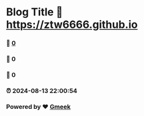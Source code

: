 # Blog Title :link: https://ztw6666.github.io 
### :page_facing_up: [0](https://ztw6666.github.io/tag.html) 
### :speech_balloon: 0 
### :hibiscus: 0 
### :alarm_clock: 2024-08-13 22:00:54 
### Powered by :heart: [Gmeek](https://github.com/Meekdai/Gmeek)
